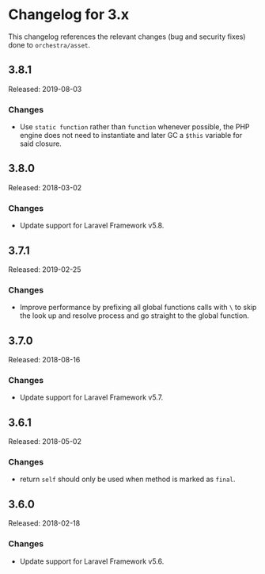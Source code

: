 # Changelog for 3.x

This changelog references the relevant changes (bug and security fixes) done to `orchestra/asset`.

## 3.8.1

Released: 2019-08-03

### Changes

* Use `static function` rather than `function` whenever possible, the PHP
engine does not need to instantiate and later GC a `$this` variable for said closure.

## 3.8.0

Released: 2018-03-02

### Changes

* Update support for Laravel Framework v5.8.

## 3.7.1

Released: 2019-02-25

### Changes

* Improve performance by prefixing all global functions calls with `\` to skip the look up and resolve process and go straight to the global function.

## 3.7.0

Released: 2018-08-16

### Changes

* Update support for Laravel Framework v5.7.

## 3.6.1

Released: 2018-05-02

### Changes

* return `self` should only be used when method is marked as `final`.

## 3.6.0

Released: 2018-02-18

### Changes

* Update support for Laravel Framework v5.6.
